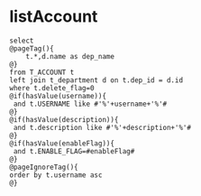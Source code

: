

listAccount
===
	select 
	@pageTag(){
        t.*,d.name as dep_name
    @}
	from T_ACCOUNT t 
	left join t_department d on t.dep_id = d.id
	where t.delete_flag=0
	@if(hasValue(username)){
	 and t.USERNAME like #'%'+username+'%'#
	@}
	@if(hasValue(description)){
     and t.description like #'%'+description+'%'#
    @}
	@if(hasValue(enableFlag)){
	 and t.ENABLE_FLAG=#enableFlag#
	@}
    @pageIgnoreTag(){
	order by t.username asc
	@}